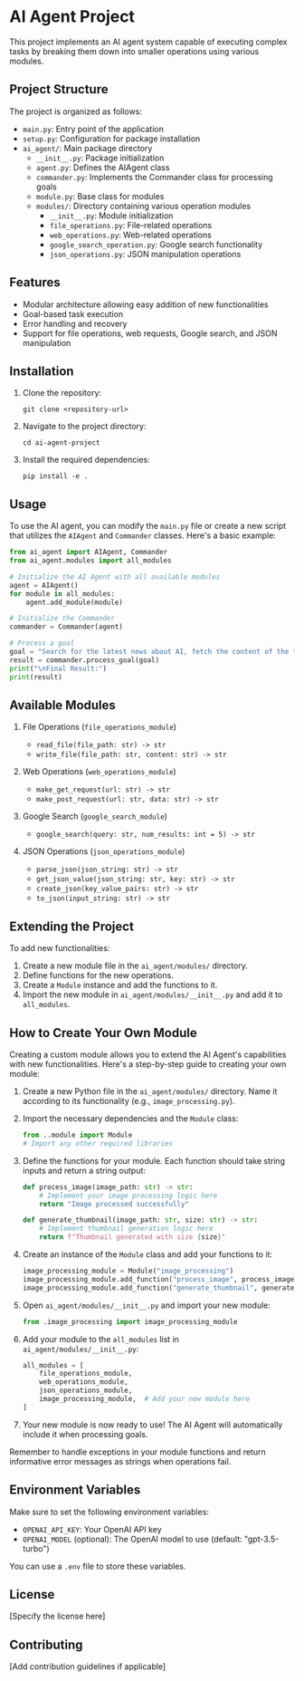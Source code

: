 # AI Agent Project

This project implements an AI agent system capable of executing complex tasks by breaking them down into smaller operations using various modules.

## Project Structure

The project is organized as follows:

- `main.py`: Entry point of the application
- `setup.py`: Configuration for package installation
- `ai_agent/`: Main package directory
  - `__init__.py`: Package initialization
  - `agent.py`: Defines the AIAgent class
  - `commander.py`: Implements the Commander class for processing goals
  - `module.py`: Base class for modules
  - `modules/`: Directory containing various operation modules
    - `__init__.py`: Module initialization
    - `file_operations.py`: File-related operations
    - `web_operations.py`: Web-related operations
    - `google_search_operation.py`: Google search functionality
    - `json_operations.py`: JSON manipulation operations

## Features

- Modular architecture allowing easy addition of new functionalities
- Goal-based task execution
- Error handling and recovery
- Support for file operations, web requests, Google search, and JSON manipulation

## Installation

1. Clone the repository:
   ```
   git clone <repository-url>
   ```

2. Navigate to the project directory:
   ```
   cd ai-agent-project
   ```

3. Install the required dependencies:
   ```
   pip install -e .
   ```

## Usage

To use the AI agent, you can modify the `main.py` file or create a new script that utilizes the `AIAgent` and `Commander` classes. Here's a basic example:

```python
from ai_agent import AIAgent, Commander
from ai_agent.modules import all_modules

# Initialize the AI Agent with all available modules
agent = AIAgent()
for module in all_modules:
    agent.add_module(module)

# Initialize the Commander
commander = Commander(agent)

# Process a goal
goal = "Search for the latest news about AI, fetch the content of the top result, save it to a file named 'ai_news.txt' in the workspace, and then read the file content"
result = commander.process_goal(goal)
print("\nFinal Result:")
print(result)
```

## Available Modules

1. File Operations (`file_operations_module`)
   - `read_file(file_path: str) -> str`
   - `write_file(file_path: str, content: str) -> str`

2. Web Operations (`web_operations_module`)
   - `make_get_request(url: str) -> str`
   - `make_post_request(url: str, data: str) -> str`

3. Google Search (`google_search_module`)
   - `google_search(query: str, num_results: int = 5) -> str`

4. JSON Operations (`json_operations_module`)
   - `parse_json(json_string: str) -> str`
   - `get_json_value(json_string: str, key: str) -> str`
   - `create_json(key_value_pairs: str) -> str`
   - `to_json(input_string: str) -> str`

## Extending the Project

To add new functionalities:

1. Create a new module file in the `ai_agent/modules/` directory.
2. Define functions for the new operations.
3. Create a `Module` instance and add the functions to it.
4. Import the new module in `ai_agent/modules/__init__.py` and add it to `all_modules`.

## How to Create Your Own Module

Creating a custom module allows you to extend the AI Agent's capabilities with new functionalities. Here's a step-by-step guide to creating your own module:

1. Create a new Python file in the `ai_agent/modules/` directory. Name it according to its functionality (e.g., `image_processing.py`).

2. Import the necessary dependencies and the `Module` class:

   ```python
   from ..module import Module
   # Import any other required libraries
   ```

3. Define the functions for your module. Each function should take string inputs and return a string output:

   ```python
   def process_image(image_path: str) -> str:
       # Implement your image processing logic here
       return "Image processed successfully"

   def generate_thumbnail(image_path: str, size: str) -> str:
       # Implement thumbnail generation logic here
       return f"Thumbnail generated with size {size}"
   ```

4. Create an instance of the `Module` class and add your functions to it:

   ```python
   image_processing_module = Module("image_processing")
   image_processing_module.add_function("process_image", process_image)
   image_processing_module.add_function("generate_thumbnail", generate_thumbnail)
   ```

5. Open `ai_agent/modules/__init__.py` and import your new module:

   ```python
   from .image_processing import image_processing_module
   ```

6. Add your module to the `all_modules` list in `ai_agent/modules/__init__.py`:

   ```python
   all_modules = [
       file_operations_module,
       web_operations_module,
       json_operations_module,
       image_processing_module,  # Add your new module here
   ]
   ```

7. Your new module is now ready to use! The AI Agent will automatically include it when processing goals.

Remember to handle exceptions in your module functions and return informative error messages as strings when operations fail.

## Environment Variables

Make sure to set the following environment variables:

- `OPENAI_API_KEY`: Your OpenAI API key
- `OPENAI_MODEL` (optional): The OpenAI model to use (default: "gpt-3.5-turbo")

You can use a `.env` file to store these variables.

## License

[Specify the license here]

## Contributing

[Add contribution guidelines if applicable]